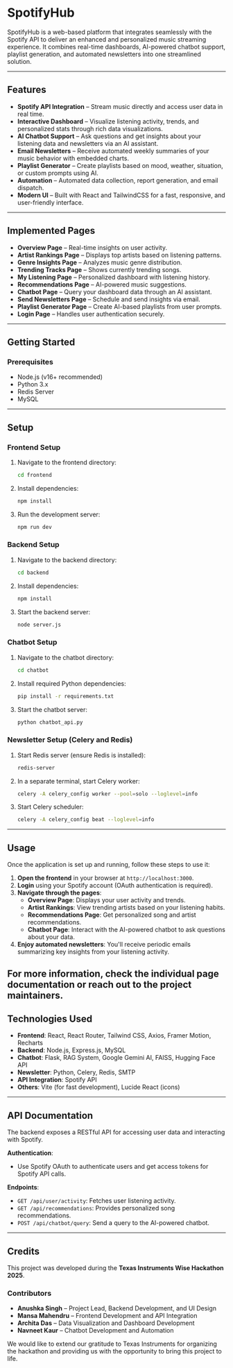 # SpotifyHub

SpotifyHub is a web-based platform that integrates seamlessly with the Spotify API to deliver an enhanced and personalized music streaming experience. It combines real-time dashboards, AI-powered chatbot support, playlist generation, and automated newsletters into one streamlined solution.

---

## Features

- **Spotify API Integration** – Stream music directly and access user data in real time.
- **Interactive Dashboard** – Visualize listening activity, trends, and personalized stats through rich data visualizations.
- **AI Chatbot Support** – Ask questions and get insights about your listening data and newsletters via an AI assistant.
- **Email Newsletters** – Receive automated weekly summaries of your music behavior with embedded charts.
- **Playlist Generator** – Create playlists based on mood, weather, situation, or custom prompts using AI.
- **Automation** – Automated data collection, report generation, and email dispatch.
- **Modern UI** – Built with React and TailwindCSS for a fast, responsive, and user-friendly interface.

---

## Implemented Pages

- **Overview Page** – Real-time insights on user activity.
- **Artist Rankings Page** – Displays top artists based on listening patterns.
- **Genre Insights Page** – Analyzes music genre distribution.
- **Trending Tracks Page** – Shows currently trending songs.
- **My Listening Page** – Personalized dashboard with listening history.
- **Recommendations Page** – AI-powered music suggestions.
- **Chatbot Page** – Query your dashboard data through an AI assistant.
- **Send Newsletters Page** – Schedule and send insights via email.
- **Playlist Generator Page** – Create AI-based playlists from user prompts.
- **Login Page** – Handles user authentication securely.

---

## Getting Started

### Prerequisites

- Node.js (v16+ recommended)
- Python 3.x
- Redis Server
- MySQL
---
## Setup

### Frontend Setup

1. Navigate to the frontend directory:
    ```bash
    cd frontend
    ```

2. Install dependencies:
    ```bash
    npm install
    ```

3. Run the development server:
    ```bash
    npm run dev
    ```

### Backend Setup

1. Navigate to the backend directory:
    ```bash
    cd backend
    ```

2. Install dependencies:
    ```bash
    npm install
    ```

3. Start the backend server:
    ```bash
    node server.js
    ```

### Chatbot Setup

1. Navigate to the chatbot directory:
    ```bash
    cd chatbot
    ```

2. Install required Python dependencies:
    ```bash
    pip install -r requirements.txt
    ```

3. Start the chatbot server:
    ```bash
    python chatbot_api.py
    ```

### Newsletter Setup (Celery and Redis)

1. Start Redis server (ensure Redis is installed):
    ```bash
    redis-server
    ```

2. In a separate terminal, start Celery worker:
    ```bash
    celery -A celery_config worker --pool=solo --loglevel=info
    ```

3. Start Celery scheduler:
    ```bash
    celery -A celery_config beat --loglevel=info
    ```

---
## Usage

Once the application is set up and running, follow these steps to use it:

1. **Open the frontend** in your browser at `http://localhost:3000`.
2. **Login** using your Spotify account (OAuth authentication is required).
3. **Navigate through the pages**:
   - **Overview Page**: Displays your user activity and trends.
   - **Artist Rankings**: View trending artists based on your listening habits.
   - **Recommendations Page**: Get personalized song and artist recommendations.
   - **Chatbot Page**: Interact with the AI-powered chatbot to ask questions about your data.
4. **Enjoy automated newsletters**: You'll receive periodic emails summarizing key insights from your listening activity.

For more information, check the individual page documentation or reach out to the project maintainers.
---
## Technologies Used

- **Frontend**: React, React Router, Tailwind CSS, Axios, Framer Motion, Recharts
- **Backend**: Node.js, Express.js, MySQL
- **Chatbot**: Flask, RAG System, Google Gemini AI, FAISS, Hugging Face API
- **Newsletter**: Python, Celery, Redis, SMTP
- **API Integration**: Spotify API
- **Others**: Vite (for fast development), Lucide React (icons)
---
## API Documentation

The backend exposes a RESTful API for accessing user data and interacting with Spotify.

**Authentication**:
- Use Spotify OAuth to authenticate users and get access tokens for Spotify API calls.

**Endpoints**:
- `GET /api/user/activity`: Fetches user listening activity.
- `GET /api/recommendations`: Provides personalized song recommendations.
- `POST /api/chatbot/query`: Send a query to the AI-powered chatbot.

---
## Credits

This project was developed during the **Texas Instruments Wise Hackathon 2025**.

### Contributors
- **Anushka Singh** – Project Lead, Backend Development, and UI Design
- **Mansa Mahendru** – Frontend Development and API Integration
- **Archita Das** – Data Visualization and Dashboard Development
- **Navneet Kaur** – Chatbot Development and Automation

We would like to extend our gratitude to Texas Instruments for organizing the hackathon and providing us with the opportunity to bring this project to life.

